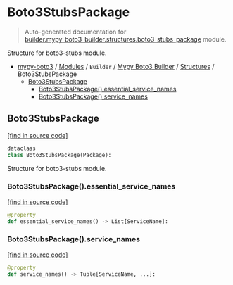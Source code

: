 # Boto3StubsPackage

> Auto-generated documentation for [builder.mypy_boto3_builder.structures.boto3_stubs_package](https://github.com/vemel/mypy_boto3/blob/master/builder/mypy_boto3_builder/structures/boto3_stubs_package.py) module.

Structure for boto3-stubs module.

- [mypy-boto3](../../../README.md#mypy_boto3) / [Modules](../../../MODULES.md#mypy-boto3-modules) / `Builder` / [Mypy Boto3 Builder](../index.md#mypy-boto3-builder) / [Structures](index.md#structures) / Boto3StubsPackage
    - [Boto3StubsPackage](#boto3stubspackage)
        - [Boto3StubsPackage().essential_service_names](#boto3stubspackageessential_service_names)
        - [Boto3StubsPackage().service_names](#boto3stubspackageservice_names)

## Boto3StubsPackage

[[find in source code]](https://github.com/vemel/mypy_boto3/blob/master/builder/mypy_boto3_builder/structures/boto3_stubs_package.py#L13)

```python
dataclass
class Boto3StubsPackage(Package):
```

Structure for boto3-stubs module.

### Boto3StubsPackage().essential_service_names

[[find in source code]](https://github.com/vemel/mypy_boto3/blob/master/builder/mypy_boto3_builder/structures/boto3_stubs_package.py#L22)

```python
@property
def essential_service_names() -> List[ServiceName]:
```

### Boto3StubsPackage().service_names

[[find in source code]](https://github.com/vemel/mypy_boto3/blob/master/builder/mypy_boto3_builder/structures/boto3_stubs_package.py#L30)

```python
@property
def service_names() -> Tuple[ServiceName, ...]:
```
